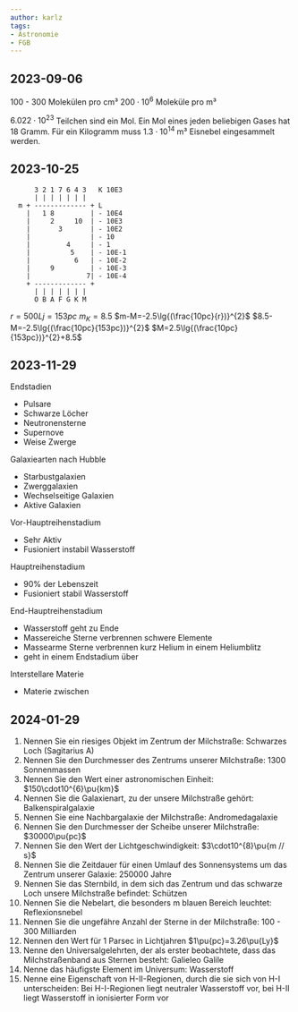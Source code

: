 ```yaml
---
author: karlz
tags: 
- Astronomie
- FGB
---
```


## 2023-09-06

$100\text{ - }300$ Molekülen pro cm³
$200\cdot10^6$ Moleküle pro m³

$6.022\cdot 10^{23}$ Teilchen sind ein Mol.
Ein Mol eines jeden beliebigen Gases hat $18$ Gramm.
Für ein Kilogramm muss $1.3\cdot10^{14}$ m³ Eisnebel eingesammelt werden.

## 2023-10-25

```
	  3 2 1 7 6 4 3	  K 10E3	
	  |	| | | | | |				
  m	+ ------------- + L			
	|	1 8			| - 10E4	
	|	  2		10	| - 10E3	
	|	  	3		| - 10E2	
	|				| - 10		
	|		  4		| - 1		
	|		   5	| - 10E-1	
	|			6	| - 10E-2	
	|	  9			| - 10E-3	
	|			   7| - 10E-4	
	+ ------------- + 			
	  | | | | | | |				
	  O B A F G K M				
```

$r=500Lj=153pc$
$m_{K}=8.5$
$m-M=-2.5\lg{(\frac{10pc}{r})}^{2}$
$8.5-M=-2.5\lg{(\frac{10pc}{153pc})}^{2}$
$M=2.5\lg{(\frac{10pc}{153pc})}^{2}+8.5$

## 2023-11-29

Endstadien

- Pulsare
- Schwarze Löcher
- Neutronensterne
- Supernove
- Weise Zwerge

Galaxiearten nach Hubble

- Starbustgalaxien
- Zwerggalaxien
- Wechselseitige Galaxien
- Aktive Galaxien

Vor-Hauptreihenstadium

- Sehr Aktiv
- Fusioniert instabil Wasserstoff

Hauptreihenstadium

- 90% der Lebenszeit
- Fusioniert stabil Wasserstoff

End-Hauptreihenstadium

- Wasserstoff geht zu Ende
- Massereiche Sterne verbrennen schwere Elemente
- Massearme Sterne verbrennen kurz Helium in einem Heliumblitz
- geht in einem Endstadium über

Interstellare Materie

- Materie zwischen 

## 2024-01-29

1. Nennen Sie ein riesiges Objekt im Zentrum der Milchstraße: Schwarzes Loch (Sagitarius A)
2. Nennen Sie den Durchmesser des Zentrums unserer Milchstraße: 1300 Sonnenmassen
3. Nennen Sie den Wert einer astronomischen Einheit: $150\cdot10^{6}\pu{km}$
4. Nennen Sie die Galaxienart, zu der unsere Milchstraße gehört: Balkenspiralgalaxie
5. Nennen Sie eine Nachbargalaxie der Milchstraße: Andromedagalaxie
6. Nennen Sie den Durchmesser der Scheibe unserer Milchstraße: $30000\pu{pc}$
7. Nennen Sie den Wert der Lichtgeschwindigkeit: $3\cdot10^{8}\pu{m // s}$
8. Nennen Sie die Zeitdauer für einen Umlauf des Sonnensystems um das Zentrum unserer Galaxie: 250000 Jahre
9. Nennen Sie das Sternbild, in dem sich das Zentrum und das schwarze Loch unsere Milchstraße befindet: Schützen
10. Nennen Sie die Nebelart, die besonders m blauen Bereich leuchtet: Reflexionsnebel
11. Nennen Sie die ungefähre Anzahl der Sterne in der Milchstraße: 100 - 300 Milliarden
12. Nennen den Wert für 1 Parsec in Lichtjahren $1\pu{pc}=3.26\pu{Ly}$
13. Nenne den Universalgelehrten, der als erster beobachtete, dass das Milchstraßenband aus Sternen besteht: Galieleo Galile
14. Nenne das häufigste Element im Universum: Wasserstoff
15. Nenne eine Eigenschaft von H-II-Regionen, durch die sie sich von H-I unterscheiden: Bei H-I-Regionen liegt neutraler Wasserstoff vor, bei H-II liegt Wasserstoff in ionisierter Form vor